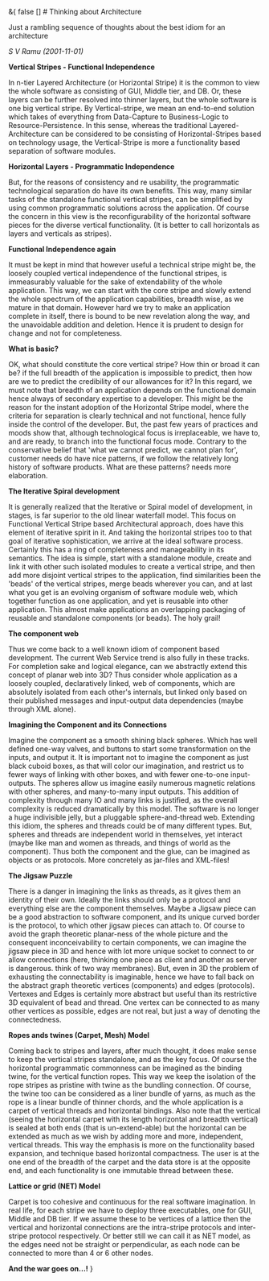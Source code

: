 &{<nil> false <nil> <nil> [] <nil> <nil> <nil> <nil> # Thinking about Architecture

Just a rambling sequence of thoughts about the best idiom for an architecture

*S V Ramu (2001-11-01)*

**Vertical Stripes - Functional Independence**

In n-tier Layered Architecture (or Horizontal Stripe) it is the common to view the whole software as consisting of GUI, Middle tier, and DB. Or, these layers can be further resolved into thinner layers, but the whole software is one big vertical stripe. By Vertical-stripe, we mean an end-to-end solution which takes of everything from Data-Capture to Business-Logic to Resource-Persistence. In this sense, whereas the traditional Layered-Architecture can be considered to be consisting of Horizontal-Stripes based on technology usage, the Vertical-Stripe is more a functionality based separation of software modules.

**Horizontal Layers - Programmatic Independence**

But, for the reasons of consistency and re usability, the programmatic technological separation do have its own benefits. This way, many similar tasks of the standalone functional vertical stripes, can be simplified by using common programmatic solutions across the application. Of course the concern in this view is the reconfigurability of the horizontal software pieces for the diverse vertical functionality. (It is better to call horizontals as layers and verticals as stripes).

**Functional Independence again**

It must be kept in mind that however useful a technical stripe might be, the loosely coupled vertical independence of the functional stripes, is immeasurably valuable for the sake of extendability of the whole application. This way, we can start with the core stripe and slowly extend the whole spectrum of the application capabilities, breadth wise, as we mature in that domain. However hard we try to make an application complete in itself, there is bound to be new revelation along the way, and the unavoidable addition and deletion. Hence it is prudent to design for change and not for completeness.

**What is basic?**

OK, what should constitute the core vertical stripe? How thin or broad it can be? if the full breadth of the application is impossible to predict, then how are we to predict the credibility of our allowances for it? In this regard, we must note that breadth of an application depends on the functional domain hence always of secondary expertise to a developer. This might be the reason for the instant adoption of the Horizontal Stripe model, where the criteria for separation is clearly technical and not functional, hence fully inside the control of the developer. But, the past few years of practices and moods show that, although technological focus is irreplaceable, we have to, and are ready, to branch into the functional focus mode. Contrary to the conservative belief that 'what we cannot predict, we cannot plan for', customer needs do have nice patterns, if we follow the relatively long history of software products. What are these patterns? needs more elaboration.

**The Iterative Spiral development**

It is generally realized that the Iterative or Spiral model of development, in stages, is far superior to the old linear waterfall model. This focus on Functional Vertical Stripe based Architectural approach, does have this element of iterative spirit in it. And taking the horizontal stripes too to that goal of iterative sophistication, we arrive at the ideal software process. Certainly this has a ring of completeness and manageability in its semantics. The idea is simple, start with a standalone module, create and link it with other such isolated modules to create a vertical stripe, and then add more disjoint vertical stripes to the application, find similarities been the 'beads' of the vertical stripes, merge beads wherever you can, and at last what you get is an evolving organism of software module web, which together function as one application, and yet is reusable into other application. This almost make applications an overlapping packaging of reusable and standalone components (or beads). The holy grail!

**The component web**

Thus we come back to a well known idiom of component based development. The current Web Service trend is also fully in these tracks. For completion sake and logical elegance, can we abstractly extend this concept of planar web into 3D? Thus consider whole application as a loosely coupled, declaratively linked, web of components, which are absolutely isolated from each other's internals, but linked only based on their published messages and input-output data dependencies (maybe through XML alone).

**Imagining the Component and its Connections**

Imagine the component as a smooth shining black spheres. Which has well defined one-way valves, and buttons to start some transformation on the inputs, and output it. It is important not to imagine the component as just black cuboid boxes, as that will color our imagination, and restrict us to fewer ways of linking with other boxes, and with fewer one-to-one input-outputs. The spheres allow us imagine easily numerous magnetic relations with other spheres, and many-to-many input outputs. This addition of complexity through many IO and many links is justified, as the overall complexity is reduced dramatically by this model. The software is no longer a huge indivisible jelly, but a pluggable sphere-and-thread web. Extending this idiom, the spheres and threads could be of many different types. But, spheres and threads are independent world in themselves, yet interact (maybe like man and women as threads, and things of world as the component). Thus both the component and the glue, can be imagined as objects or as protocols. More concretely as jar-files and XML-files!

**The Jigsaw Puzzle**

There is a danger in imagining the links as threads, as it gives them an identity of their own. Ideally the links should only be a protocol and everything else are the component themselves. Maybe a Jigsaw piece can be a good abstraction to software component, and its unique curved border is the protocol, to which other jigsaw pieces can attach to. Of course to avoid the graph theoretic planar-ness of the whole picture and the consequent inconceivability to certain components, we can imagine the jigsaw piece in 3D and hence with lot more unique socket to connect to or allow connections (here, thinking one piece as client and another as server is dangerous. think of two way membranes). But, even in 3D the problem of exhausting the connectability is imaginable, hence we have to fall back on the abstract graph theoretic vertices (components) and edges (protocols). Vertexes and Edges is certainly more abstract but useful than its restrictive 3D equivalent of bead and thread. One vertex can be connected to as many other vertices as possible, edges are not real, but just a way of denoting the connectedness.

**Ropes ands twines (Carpet, Mesh) Model**

Coming back to stripes and layers, after much thought, it does make sense to keep the vertical stripes standalone, and as the key focus. Of course the horizontal programmatic commonness can be imagined as the binding twine, for the vertical function ropes. This way we keep the isolation of the rope stripes as pristine with twine as the bundling connection. Of course, the twine too can be considered as a liner bundle of yarns, as much as the rope is a linear bundle of thinner chords, and the whole application is a carpet of vertical threads and horizontal bindings. Also note that the vertical (seeing the horizontal carpet with its length horizontal and breadth vertical) is sealed at both ends (that is un-extend-able) but the horizontal can be extended as much as we wish by adding more and more, independent, vertical threads. This way the emphasis is more on the functionality based expansion, and technique based horizontal compactness. The user is at the one end of the breadth of the carpet and the data store is at the opposite end, and each functionality is one immutable thread between these.

**Lattice or grid (NET) Model**

Carpet is too cohesive and continuous for the real software imagination. In real life, for each stripe we have to deploy three executables, one for GUI, Middle and DB tier. If we assume these to be vertices of a lattice then the vertical and horizontal connections are the intra-stripe protocols and inter-stripe protocol respectively. Or better still we can call it as NET model, as the edges need not be straight or perpendicular, as each node can be connected to more than 4 or 6 other nodes.

**And the war goes on...!**
}